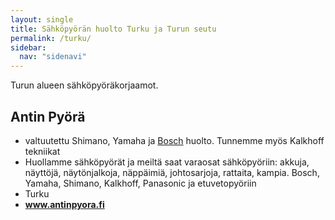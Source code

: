 ```yaml
---
layout: single
title: Sähköpyörän huolto Turku ja Turun seutu
permalink: /turku/
sidebar:
  nav: "sidenavi"
---
```


Turun alueen sähköpyöräkorjaamot.

## Antin Pyörä
 - valtuutettu Shimano, Yamaha ja [Bosch](/bosch) huolto. Tunnemme myös Kalkhoff tekniikat
 - Huollamme sähköpyörät ja meiltä saat varaosat sähköpyöriin: akkuja, näyttöjä, näytönjalkoja, näppäimiä, johtosarjoja, rattaita, kampia. Bosch, Yamaha, Shimano, Kalkhoff, Panasonic ja etuvetopyöriin
 - Turku
 - **www.antinpyora.fi**
